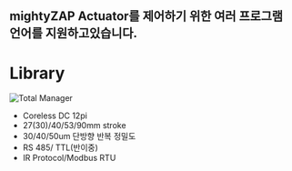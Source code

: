 mightyZAP Actuator를 제어하기 위한 여러 프로그램 언어를 지원하고있습니다.
---
# Library
![Total Manager](https://github.com/mightyZap1/eManual/blob/main/Library/code.png?raw=true)
 - Coreless DC 12pi
 - 27(30)/40/53/90mm stroke
 - 30/40/50um 단방향 반복 정밀도
 - RS 485/ TTL(반이중)
 - IR Protocol/Modbus RTU


